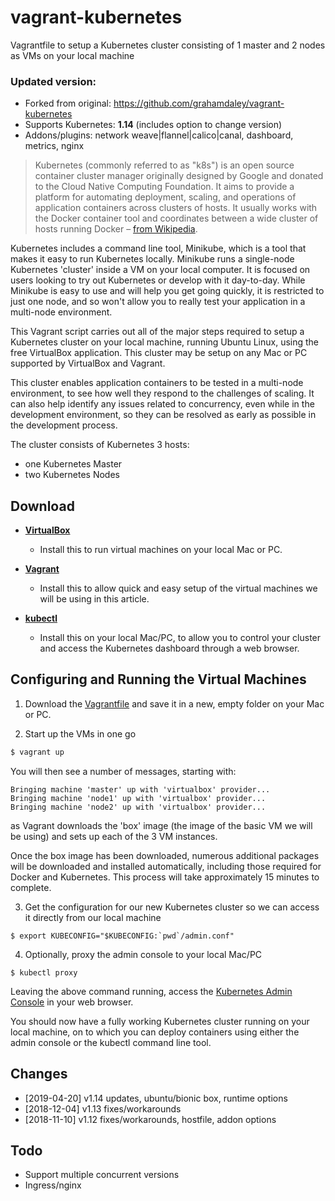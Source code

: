 # vagrant-kubernetes
Vagrantfile to setup a Kubernetes cluster consisting of 1 master and 2 nodes as VMs on your local machine

### Updated version:
- Forked from original: https://github.com/grahamdaley/vagrant-kubernetes
- Supports Kubernetes: **1.14** (includes option to change version)
- Addons/plugins: network weave|flannel|calico|canal, dashboard, metrics, nginx

> Kubernetes (commonly referred to as "k8s") is an open source container cluster manager originally designed by Google and 
> donated to the Cloud Native Computing Foundation. It aims to provide a platform for automating deployment, scaling, and 
> operations of application containers across clusters of hosts. It usually works with the Docker container tool and 
> coordinates between a wide cluster of hosts running Docker – [from Wikipedia](https://en.wikipedia.org/wiki/Kubernetes).

Kubernetes includes a command line tool, Minikube, which is a tool that makes it easy to run Kubernetes locally. Minikube runs a single-node Kubernetes 'cluster' inside a VM on your local computer. It is focused on users looking to try out Kubernetes or develop with it day-to-day. While Minikube is easy to use and will help you get going quickly, it is restricted to just one node, and so won't allow you to really test your application in a multi-node environment.

This Vagrant script carries out all of the major steps required to setup a Kubernetes cluster on your local machine, running Ubuntu Linux, using the free VirtualBox application. This cluster may be setup on any Mac or PC supported by VirtualBox and Vagrant.

This cluster enables application containers to be tested in a multi-node environment, to see how well they respond to the challenges of scaling. It can also help identify any issues related to concurrency, even while in the development environment, so they can be resolved as early as possible in the development process.

The cluster consists of Kubernetes 3 hosts:

- one Kubernetes Master
- two Kubernetes Nodes

## Download

* __[VirtualBox](https://www.virtualbox.org/)__ 
  - Install this to run virtual machines on your local Mac or PC.

* __[Vagrant](https://www.vagrantup.com/)__ 
  - Install this to allow quick and easy setup of the virtual machines we will be using in this article.

* __[kubectl](https://kubernetes.io/docs/user-guide/prereqs/)__ 
  - Install this on your local Mac/PC, to allow you to control your cluster and access the Kubernetes dashboard through a web browser.

## Configuring and Running the Virtual Machines

1. Download the [Vagrantfile](https://raw.githubusercontent.com/mkorthof/vagrant-kubernetes/master/Vagrantfile) and save it in a new, empty folder on your Mac or PC.

2. Start up the VMs in one go
  ```sh
  $ vagrant up
  ```

  You will then see a number of messages, starting with:

  ```
  Bringing machine 'master' up with 'virtualbox' provider... 
  Bringing machine 'node1' up with 'virtualbox' provider... 
  Bringing machine 'node2' up with 'virtualbox' provider...
  ```

  as Vagrant downloads the 'box' image (the image of the basic VM we will be using) and sets up each of the 3 VM instances. 

  Once the box image has been downloaded, numerous additional packages will be downloaded and installed automatically, including those required for Docker and Kubernetes. This process will take approximately 15 minutes to complete.

3. Get the configuration for our new Kubernetes cluster so we can access it directly from our local machine
  ```
  $ export KUBECONFIG="$KUBECONFIG:`pwd`/admin.conf"
  ```

4. Optionally, proxy the admin console to your local Mac/PC
  ```
  $ kubectl proxy
  ```

Leaving the above command running, access the [Kubernetes Admin Console](http://localhost:8001/ui) in your web browser.

You should now have a fully working Kubernetes cluster running on your local machine, on to which you can deploy containers using either the admin console or the kubectl command line tool.

## Changes

-	[2019-04-20] v1.14 updates, ubuntu/bionic box, runtime options
- [2018-12-04] v1.13 fixes/workarounds
- [2018-11-10] v1.12 fixes/workarounds, hostfile, addon options

## Todo

- Support multiple concurrent versions
- Ingress/nginx
